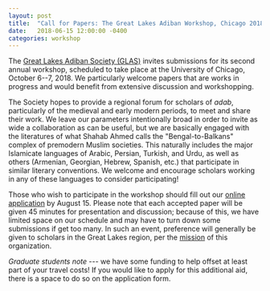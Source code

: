 ```yaml
---
layout: post
title:  "Call for Papers: The Great Lakes Adiban Workshop, Chicago 2018"
date:   2018-06-15 12:00:00 -0400
categories: workshop
---
```


The [Great Lakes Adiban Society (GLAS)](https://greatlakesadiban.github.io/) invites submissions for its second annual workshop, scheduled to take place at the University of Chicago, October 6--7, 2018. We particularly welcome papers that are works in progress and would benefit from extensive discussion and workshopping.

The Society hopes to provide a regional forum for scholars of *adab*, particularly of the medieval and early modern periods, to meet and share their work. We leave our parameters intentionally broad in order to invite as wide a collaboration as can be useful, but we are basically engaged with the literatures of what Shahab Ahmed calls the "Bengal-to-Balkans" complex of premodern Muslim societies. This naturally includes the major Islamicate languages of Arabic, Persian, Turkish, and Urdu, as well as others (Armenian, Georgian, Hebrew, Spanish, etc.) that participate in similar literary conventions. We welcome and encourage scholars working in any of these languages to consider participating!

Those who wish to participate in the workshop should fill out our [online application](https://goo.gl/forms/VcFedoP3CDibSXNW2) by August 15. Please note that each accepted paper will be given 45 minutes for presentation and discussion; because of this, we have limited space on our schedule and may have to turn down some submissions if get too many. In such an event, preference will generally be given to scholars in the Great Lakes region, per the [mission](https://greatlakesadiban.github.io/about/) of this organization. 

*Graduate students note* --- we have some funding to help offset at least part of your travel costs! If you would like to apply for this additional aid, there is a space to do so on the application form.

